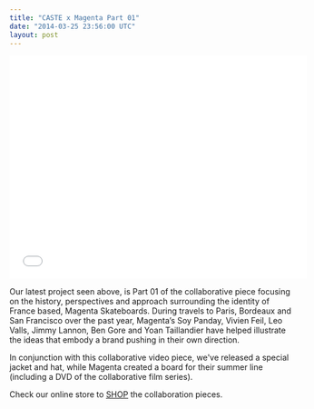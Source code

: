 ```yaml
---
title: "CASTE x Magenta Part 01"
date: "2014-03-25 23:56:00 UTC"
layout: post
---
```


<p><iframe allowfullscreen="" frameborder="0" height="393" mozallowfullscreen="" src="//player.vimeo.com/video/90116548" webkitallowfullscreen="" width="524"></iframe></p>

<p>Our latest project seen above, is Part 01 of the collaborative piece focusing on the history, perspectives and approach surrounding the identity of France based, Magenta Skateboards. During travels to Paris, Bordeaux and San Francisco over the past year, Magenta&rsquo;s Soy Panday, Vivien Feil, Leo Valls, Jimmy Lannon, Ben Gore and Yoan Taillandier have helped illustrate the ideas that embody a brand pushing in their own direction.</p>

<p>In conjunction with this collaborative video piece, we&#39;ve released a special jacket and hat, while Magenta created a board for their summer line (including a DVD of the collaborative film series).</p>

<p>Check our online store to <a href="https://store.castequality.com">SHOP</a> the collaboration pieces.</p>

